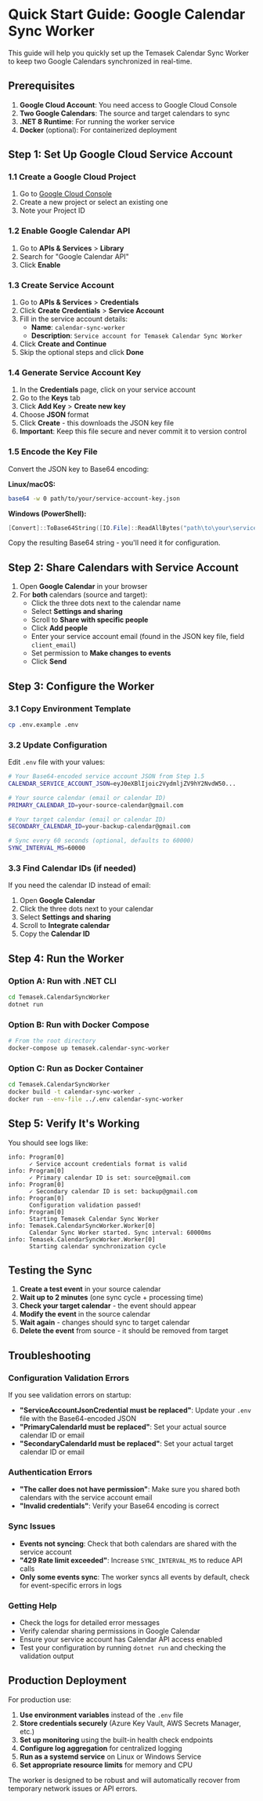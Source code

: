 # Quick Start Guide: Google Calendar Sync Worker

This guide will help you quickly set up the Temasek Calendar Sync Worker to keep two Google Calendars synchronized in real-time.

## Prerequisites

1. **Google Cloud Account**: You need access to Google Cloud Console
2. **Two Google Calendars**: The source and target calendars to sync
3. **.NET 8 Runtime**: For running the worker service
4. **Docker** (optional): For containerized deployment

## Step 1: Set Up Google Cloud Service Account

### 1.1 Create a Google Cloud Project
1. Go to [Google Cloud Console](https://console.cloud.google.com/)
2. Create a new project or select an existing one
3. Note your Project ID

### 1.2 Enable Google Calendar API
1. Go to **APIs & Services** > **Library**
2. Search for "Google Calendar API"
3. Click **Enable**

### 1.3 Create Service Account
1. Go to **APIs & Services** > **Credentials**
2. Click **Create Credentials** > **Service Account**
3. Fill in the service account details:
   - **Name**: `calendar-sync-worker`
   - **Description**: `Service account for Temasek Calendar Sync Worker`
4. Click **Create and Continue**
5. Skip the optional steps and click **Done**

### 1.4 Generate Service Account Key
1. In the **Credentials** page, click on your service account
2. Go to the **Keys** tab
3. Click **Add Key** > **Create new key**
4. Choose **JSON** format
5. Click **Create** - this downloads the JSON key file
6. **Important**: Keep this file secure and never commit it to version control

### 1.5 Encode the Key File
Convert the JSON key to Base64 encoding:

**Linux/macOS:**
```bash
base64 -w 0 path/to/your/service-account-key.json
```

**Windows (PowerShell):**
```powershell
[Convert]::ToBase64String([IO.File]::ReadAllBytes("path\to\your\service-account-key.json"))
```

Copy the resulting Base64 string - you'll need it for configuration.

## Step 2: Share Calendars with Service Account

1. Open **Google Calendar** in your browser
2. For **both** calendars (source and target):
   - Click the three dots next to the calendar name
   - Select **Settings and sharing**
   - Scroll to **Share with specific people**
   - Click **Add people**
   - Enter your service account email (found in the JSON key file, field `client_email`)
   - Set permission to **Make changes to events**
   - Click **Send**

## Step 3: Configure the Worker

### 3.1 Copy Environment Template
```bash
cp .env.example .env
```

### 3.2 Update Configuration
Edit `.env` file with your values:

```bash
# Your Base64-encoded service account JSON from Step 1.5
CALENDAR_SERVICE_ACCOUNT_JSON=eyJ0eXBlIjoic2VydmljZV9hY2NvdW50...

# Your source calendar (email or calendar ID)
PRIMARY_CALENDAR_ID=your-source-calendar@gmail.com

# Your target calendar (email or calendar ID)  
SECONDARY_CALENDAR_ID=your-backup-calendar@gmail.com

# Sync every 60 seconds (optional, defaults to 60000)
SYNC_INTERVAL_MS=60000
```

### 3.3 Find Calendar IDs (if needed)
If you need the calendar ID instead of email:
1. Open **Google Calendar**
2. Click the three dots next to your calendar
3. Select **Settings and sharing**
4. Scroll to **Integrate calendar**
5. Copy the **Calendar ID**

## Step 4: Run the Worker

### Option A: Run with .NET CLI
```bash
cd Temasek.CalendarSyncWorker
dotnet run
```

### Option B: Run with Docker Compose
```bash
# From the root directory
docker-compose up temasek.calendar-sync-worker
```

### Option C: Run as Docker Container
```bash
cd Temasek.CalendarSyncWorker
docker build -t calendar-sync-worker .
docker run --env-file ../.env calendar-sync-worker
```

## Step 5: Verify It's Working

You should see logs like:
```
info: Program[0]
      ✓ Service account credentials format is valid
info: Program[0]  
      ✓ Primary calendar ID is set: source@gmail.com
info: Program[0]
      ✓ Secondary calendar ID is set: backup@gmail.com
info: Program[0]
      Configuration validation passed!
info: Program[0]
      Starting Temasek Calendar Sync Worker
info: Temasek.CalendarSyncWorker.Worker[0]
      Calendar Sync Worker started. Sync interval: 60000ms
info: Temasek.CalendarSyncWorker.Worker[0]
      Starting calendar synchronization cycle
```

## Testing the Sync

1. **Create a test event** in your source calendar
2. **Wait up to 2 minutes** (one sync cycle + processing time)
3. **Check your target calendar** - the event should appear
4. **Modify the event** in the source calendar
5. **Wait again** - changes should sync to target calendar
6. **Delete the event** from source - it should be removed from target

## Troubleshooting

### Configuration Validation Errors
If you see validation errors on startup:
- **"ServiceAccountJsonCredential must be replaced"**: Update your `.env` file with the Base64-encoded JSON
- **"PrimaryCalendarId must be replaced"**: Set your actual source calendar ID or email
- **"SecondaryCalendarId must be replaced"**: Set your actual target calendar ID or email

### Authentication Errors
- **"The caller does not have permission"**: Make sure you shared both calendars with the service account email
- **"Invalid credentials"**: Verify your Base64 encoding is correct

### Sync Issues
- **Events not syncing**: Check that both calendars are shared with the service account
- **"429 Rate limit exceeded"**: Increase `SYNC_INTERVAL_MS` to reduce API calls
- **Only some events sync**: The worker syncs all events by default, check for event-specific errors in logs

### Getting Help
- Check the logs for detailed error messages
- Verify calendar sharing permissions in Google Calendar
- Ensure your service account has Calendar API access enabled
- Test your configuration by running `dotnet run` and checking the validation output

## Production Deployment

For production use:
1. **Use environment variables** instead of the `.env` file
2. **Store credentials securely** (Azure Key Vault, AWS Secrets Manager, etc.)
3. **Set up monitoring** using the built-in health check endpoints
4. **Configure log aggregation** for centralized logging
5. **Run as a systemd service** on Linux or Windows Service
6. **Set appropriate resource limits** for memory and CPU

The worker is designed to be robust and will automatically recover from temporary network issues or API errors.